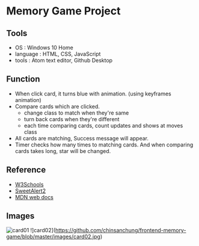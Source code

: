 # Memory Game Project

## Tools
- OS : Windows 10 Home
- language : HTML, CSS, JavaScript
- tools : Atom text editor, Github Desktop

## Function
- When click card, it turns blue with animation. (using keyframes animation)
- Compare cards which are clicked.
  + change class to match when they're same
  + turn back cards when they're different
  + each time comparing cards, count updates and shows at moves class
- All cards are matching, Success message will appear.
- Timer checks how many times to matching cards. And when comparing cards takes long, star will be changed.

## Reference
- [W3Schools](https://www.w3schools.com/)
- [SweetAlert2](https://sweetalert2.github.io/)
- [MDN web docs](https://developer.mozilla.org/ko/)

## Images
![card01](https://github.com/chinsanchung/frontend-memory-game/blob/master/images/card01.jpg)
!]card02](https://github.com/chinsanchung/frontend-memory-game/blob/master/images/card02.jpg)
